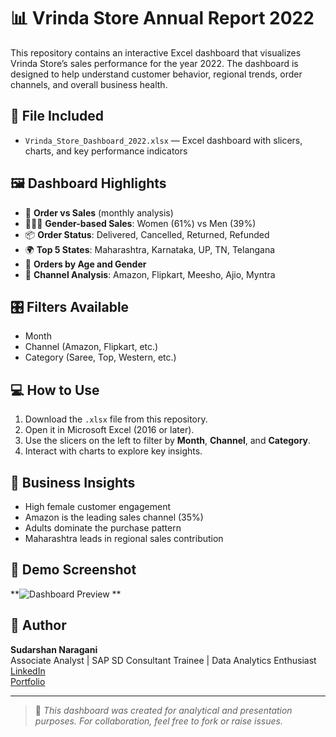# 📊 Vrinda Store Annual Report 2022

This repository contains an interactive Excel dashboard that visualizes Vrinda Store’s sales performance for the year 2022. The dashboard is designed to help understand customer behavior, regional trends, order channels, and overall business health.

## 📂 File Included

- `Vrinda_Store_Dashboard_2022.xlsx` — Excel dashboard with slicers, charts, and key performance indicators

## 🖼️ Dashboard Highlights

- 📅 **Order vs Sales** (monthly analysis)
- 👩‍🦰👨 **Gender-based Sales**: Women (61%) vs Men (39%)
- 📦 **Order Status**: Delivered, Cancelled, Returned, Refunded
- 🌍 **Top 5 States**: Maharashtra, Karnataka, UP, TN, Telangana
- 🎯 **Orders by Age and Gender**
- 🛒 **Channel Analysis**: Amazon, Flipkart, Meesho, Ajio, Myntra

## 🎛️ Filters Available

- Month
- Channel (Amazon, Flipkart, etc.)
- Category (Saree, Top, Western, etc.)

## 💻 How to Use

1. Download the `.xlsx` file from this repository.
2. Open it in Microsoft Excel (2016 or later).
3. Use the slicers on the left to filter by **Month**, **Channel**, and **Category**.
4. Interact with charts to explore key insights.

## 🧠 Business Insights

- High female customer engagement
- Amazon is the leading sales channel (35%)
- Adults dominate the purchase pattern
- Maharashtra leads in regional sales contribution

## 🔗 Demo Screenshot

**![Dashboard Preview](**images/imagesscreenshot1.png**)
**

## 👤 Author

**Sudarshan Naragani**  
Associate Analyst | SAP SD Consultant Trainee | Data Analytics Enthusiast  
[LinkedIn](https://www.linkedin.com/in/sudarshan-naragani/)  
[Portfolio](https://suda1928.github.io/)

---

> 📄 *This dashboard was created for analytical and presentation purposes. For collaboration, feel free to fork or raise issues.*

